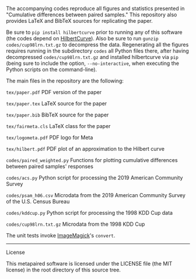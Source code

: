 The accompanying codes reproduce all figures and statistics presented in
"Cumulative differences between paired samples." This repository also provides
LaTeX and BibTeX sources for replicating the paper.

Be sure to ``pip install hilbertcurve`` prior to running any of this software
(the codes depend on [HilbertCurve](https://github.com/galtay/hilbertcurve)).
Also be sure to run ``gunzip codes/cup98lrn.txt.gz`` to decompress the data.
Regenerating all the figures requires running in the subdirectory ``codes``
all Python files there, after having decompressed ``codes/cup98lrn.txt.gz``
and installed hilbertcurve via ``pip`` (being sure to include the option,
``--no-interactive``, when executing the Python scripts on the command-line).

The main files in the repository are the following:

``tex/paper.pdf``
PDF version of the paper

``tex/paper.tex``
LaTeX source for the paper

``tex/paper.bib``
BibTeX source for the paper

``tex/fairmeta.cls``
LaTeX class for the paper

``tex/logometa.pdf``
PDF logo for Meta

``tex/hilbert.pdf``
PDF plot of an approximation to the Hilbert curve

``codes/paired_weighted.py``
Functions for plotting cumulative differences between paired samples' responses

``codes/acs.py``
Python script for processing the 2019 American Community Survey

``codes/psam_h06.csv``
Microdata from the 2019 American Community Survey of the U.S. Census Bureau

``codes/kddcup.py``
Python script for processing the 1998 KDD Cup data

``codes/cup98lrn.txt.gz``
Microdata from the 1998 KDD Cup

The unit tests invoke [ImageMagick](https://imagemagick.org)'s ``convert``.

********************************************************************************

License

This metapaired software is licensed under the LICENSE file (the MIT license)
in the root directory of this source tree.
